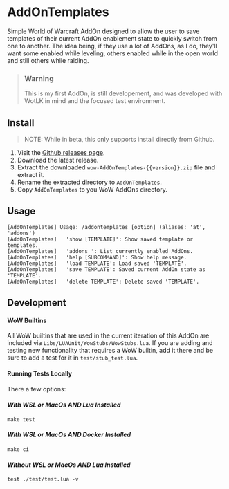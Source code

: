 # AddOnTemplates

Simple World of Warcraft AddOn designed to allow the user to save templates of
their current AddOn enablement state to quickly switch from one to another. The
idea being, if they use a lot of AddOns, as I do, they'll want some enabled while
leveling, others enabled while in the open world and still others while raiding.

> ### Warning
>
> This is my first AddOn, is still developement, and was developed with WotLK in
> mind and the focused test environment.

## Install

> NOTE: While in beta, this only supports install directly from Github.

1. Visit the [Github releases page](https://github.com/jmervine/wow-AddOnTemplates/releases).
1. Download the latest release.
1. Extract the downloaded `wow-AddOnTemplates-{{version}}.zip` file and extract it.
1. Rename the extracted directory to `AddOnTemplates`.
1. Copy `AddOnTemplates` to you WoW AddOns directory.

## Usage
```
[AddOnTemplates] Usage: /addontemplates [option] (aliases: 'at', 'addons')
[AddOnTemplates]   'show [TEMPLATE]': Show saved template or templates.
[AddOnTemplates]   'addons ': List currently enabled AddOns.
[AddOnTemplates]   'help [SUBCOMMAND]': Show help message.
[AddOnTemplates]   'load TEMPLATE': Load saved 'TEMPLATE'.
[AddOnTemplates]   'save TEMPLATE': Saved current AddOn state as 'TEMPLATE'.
[AddOnTemplates]   'delete TEMPLATE': Delete saved 'TEMPLATE'.
```

## Development

#### WoW Builtins

All WoW builtins that are used in the current iteration of this AddOn
are included via `Libs/LUAUnit/WowStubs/WowStubs.lua`. If you are adding and
testing new functionality that requires a WoW builtin, add it there and be sure
to add a test for it in `test/stub_test.lua`.

#### Running Tests Locally

There a few options:
#### _With WSL or MacOs AND Lua Installed_
```
make test
```

#### _With WSL or MacOs AND Docker Installed_
```
make ci
```

#### _Without WSL or MacOs AND Lua Installed_
```
test ./test/test.lua -v
```
